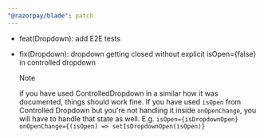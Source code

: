 ```yaml
---
"@razorpay/blade": patch
---
```


- feat(Dropdown): add E2E tests
- fix(Dropdown): dropdown getting closed without explicit isOpen={false} in controlled dropdown
  
  > [!NOTE]
  >
  > if you have used ControlledDropdown in a similar how it was documented, things should work fine.
  > If you have used `isOpen` from Controlled Dropdown but you're not handling it inside `onOpenChange`, you will have to handle that state as well. E.g. `isOpen={isDropdownOpen} onOpenChange={(isOpen) => setIsDropdownOpen(isOpen)}`

